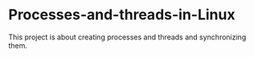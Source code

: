 # Processes-and-threads-in-Linux
This project is about creating processes and threads and synchronizing them.
